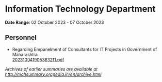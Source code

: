 # Information Technology Department

**Date Range**: 02 October 2023 - 07 October 2023


## Personnel
- Regarding Empanelment of Consultants for IT Projects in Government of Maharashtra.\
  [202310041905383211.pdf](https://gr.maharashtra.gov.in/Site/Upload/Government%20Resolutions/English/202310041905383211.pdf)


*Archives of earlier summaries are available at http://mahsummary.orgpedia.in/en/archive.html*